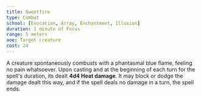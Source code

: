 ```yaml
---
title: Sweetfire
type: Combat
school: [Evocation, Array, Enchantment, Illusion]
duration: 1 minute of Focus 
range: 5 meters 
aoe: Target creature
cost: 24
---
```

A creature spontaneously combusts with a phantasmal blue flame, feeling no pain whatsoever. Upon casting and at the beginning of each turn for the spell's duration, its dealt **4d4 Heat damage**. It may block or dodge the damage dealt this way, and if the spell deals no damage in a turn, the spell ends.
